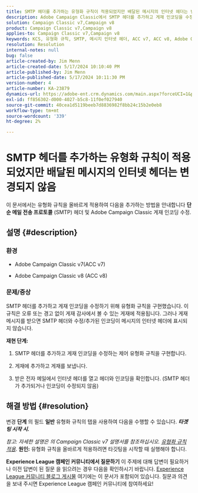 ```yaml
---
title: SMTP 헤더를 추가하는 유형화 규칙이 적용되었지만 배달된 메시지의 인터넷 헤더는 변경되지 않음
description: Adobe Campaign Classic에서 SMTP 헤더를 추가하고 게재 인코딩을 수정하기 위해 유형화 규칙을 적용하는 방법을 알아봅니다.
solution: Campaign Classic v7,Campaign v8
product: Campaign Classic v7,Campaign v8
applies-to: Campaign Classic v7,Campaign v8
keywords: KCS, 유형화 규칙, SMTP, 메시지 인터넷 헤더, ACC v7, ACC v8, Adobe Campaign Classic v7, Adobe Campaign Classic v8, 문제 해결
resolution: Resolution
internal-notes: null
bug: false
article-created-by: Jim Menn
article-created-date: 5/17/2024 10:10:40 PM
article-published-by: Jim Menn
article-published-date: 5/17/2024 10:11:30 PM
version-number: 4
article-number: KA-23879
dynamics-url: https://adobe-ent.crm.dynamics.com/main.aspx?forceUCI=1&pagetype=entityrecord&etn=knowledgearticle&id=40fa474a-9a14-ef11-9f8a-6045bd006268
exl-id: ff856302-d000-4027-b5c8-11f0ef027940
source-git-commit: 40cea1d5119beeb7d8836982f8bb24c15b2e0eb8
workflow-type: tm+mt
source-wordcount: '339'
ht-degree: 2%

---
```


# SMTP 헤더를 추가하는 유형화 규칙이 적용되었지만 배달된 메시지의 인터넷 헤더는 변경되지 않음


이 문서에서는 유형화 규칙을 올바르게 적용하여 다음을 추가하는 방법을 안내합니다 <b>단순 메일 전송 프로토콜</b> (SMTP) 헤더 및 Adobe Campaign Classic 게재 인코딩 수정.

## 설명 {#description}


### <b>환경</b>

- Adobe Campaign Classic v7(ACC v7)


- Adobe Campaign Classic v8 (ACC v8)




### <b>문제/증상</b>

SMTP 헤더를 추가하고 게재 인코딩을 수정하기 위해 유형화 규칙을 구현했습니다. 이 규칙은 오류 또는 경고 없이 게재 감사에서 볼 수 있는 게재에 적용됩니다. 그러나 게재 메시지를 받으면 SMTP 헤더와 수정/추가된 인코딩이 메시지의 인터넷 헤더에 표시되지 않습니다.

<b>재현 단계:</b>

1. SMTP 헤더를 추가하고 게재 인코딩을 수정하는 제어 유형화 규칙을 구현합니다.


2. 게재에 추가하고 게재를 보냅니다.


3. 받은 전자 메일에서 인터넷 헤더를 열고 헤더와 인코딩을 확인합니다. (SMTP 헤더가 추가되거나 인코딩이 수정되지 않음)



## 해결 방법 {#resolution}


변경 <b>단계</b> 의 필드 <b>일반</b> 유형화 규칙의 탭을 사용하여 다음을 수행할 수 있습니다. <b>*타겟팅 시작 시.</b>*

*참고: 자세한 설명은 의 Campaign Classic v7 설명서를 참조하십시오. [유형화 규칙 적용](https://experienceleague.adobe.com/docs/campaign-classic/using/orchestrating-campaigns/campaign-optimization/control-rules.html)*.
<b>원인:</b>
유형화 규칙을 올바르게 적용하려면 타깃팅을 시작할 때 실행해야 합니다.


<b>Experience League 캠페인 커뮤니티에서 질문하기</b>
이 주제에 대해 답변이 필요하거나 이전 답변이 된 질문 을 읽으려는 경우 다음을 확인하시기 바랍니다. [Experience League 커뮤니티 블로그 게시물](https://experienceleaguecommunities.adobe.com/t5/adobe-campaign-classic-blogs/introducing-top-kcs-articles-curated-for-your-troubleshooting/bc-p/672426#M132 "링크 따라가기") 여기에는 이 문서가 포함되어 있습니다. 질문과 의견을 보내 주시면 Experience League 캠페인 커뮤니티에 참여하세요!
